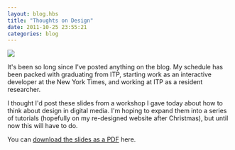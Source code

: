 ```yaml
---
layout: blog.hbs
title: "Thoughts on Design"
date: 2011-10-25 23:55:21
categories: blog
---
```


<a href="https://assets.runemadsen.com/slides/thoughtsondesign.pdf %}"><img src="https://assets.runemadsen.com/blog/thoughts-on-design.jpg" /></a>

It's been so long since I've posted anything on the blog. My schedule has been
packed with graduating from ITP, starting work as an interactive developer at
the New York Times, and working at ITP as a resident researcher.

I thought I'd post these slides from a workshop I gave today about how to think
about design in digital media. I'm hoping to expand them into a series of
tutorials (hopefully on my re-designed website after Christmas), but until now
this will have to do.

You can
<a href="https://assets.runemadsen.com/slides/thoughtsondesign.pdf %}">download
the slides as a PDF</a> here.
